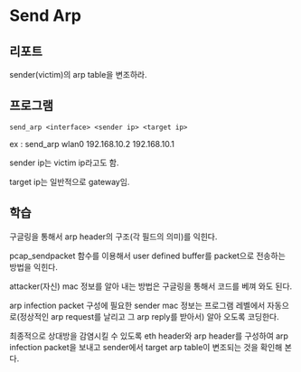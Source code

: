 # Send Arp

## 리포트
sender(victim)의 arp table을 변조하라.

## 프로그램
```
send_arp <interface> <sender ip> <target ip>
```
ex : send_arp wlan0 192.168.10.2 192.168.10.1

sender ip는 victim ip라고도 함.

target ip는 일반적으로 gateway임.

## 학습

구글링을 통해서 arp header의 구조(각 필드의 의미)를 익힌다.

pcap_sendpacket 함수를 이용해서 user defined buffer를 packet으로 전송하는 방법을 익힌다.

attacker(자신) mac 정보를 알아 내는 방법은 구글링을 통해서 코드를 베껴 와도 된다.

arp infection packet 구성에 필요한 sender mac 정보는 프로그램 레벨에서 자동으로(정상적인 arp request를 날리고 그 arp reply를 받아서) 알아 오도록 코딩한다.

최종적으로 상대방을 감염시킬 수 있도록 eth header와 arp header를 구성하여 arp infection packet을 보내고 sender에서 target arp table이 변조되는 것을 확인해 본다.
